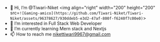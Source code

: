 - 👋 Hi, I’m @Tiwari-Niket <img align="right" width="200" height="200" src=`![Gaming-amico](https://github.com/Tiwari-Niket/Tiwari-Niket/assets/96378627/930ddeb5-e3d2-47af-800f-f6240f7c00e0)`>
- 👀 I’m interested in Full Stack Web Developer
- 🌱 I’m currently learning Mern stack and Nextjs
- 📫 How to reach me nikettiwari9967@gmail.com



<!---
Tiwari-Niket/Tiwari-Niket is a ✨ special ✨ repository because its `README.md` (this file) appears on your GitHub profile.
You can click the Preview link to take a look at your changes.
--->
